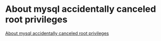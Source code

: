 # About mysql accidentally canceled root privileges
[About mysql accidentally canceled root privileges](https://aiwithcloud.com/2022/09/19/about_mysql_accidentally_canceled_root_privileges/)
